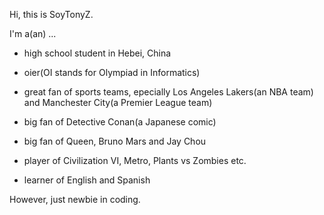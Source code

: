 Hi, this is SoyTonyZ.

I'm a(an) ...

- high school student in Hebei, China

- oier(OI stands for Olympiad in Informatics)

- great fan of sports teams, epecially Los Angeles Lakers(an NBA team) and Manchester City(a Premier League team)

- big fan of Detective Conan(a Japanese comic)

- big fan of Queen, Bruno Mars and Jay Chou

- player of Civilization VI, Metro, Plants vs Zombies etc.

- learner of English and Spanish

However, just newbie in coding.
